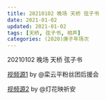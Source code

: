 ```yaml
---
title: 20210102 晚场 天桥 弦子书 
date: 2021-01-02
updated: 2021-01-02
tags: [天桥, 弦子书, 相声] 
categories: (2020)庚子年场次
---
```

20210102 晚场 天桥 弦子书 



[视频源1](https://weibo.com/6574451359/JBmqf1FsV) by @栾云平粉丝团后援会

[视频源2](https://weibo.com/1950216183/JBms1dCDJ)  by @灯花映祈安